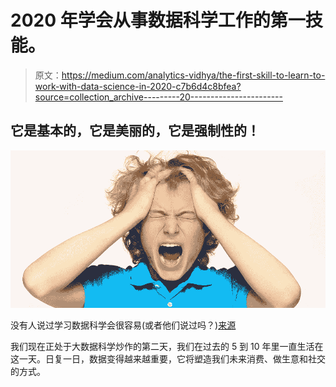 # 2020 年学会从事数据科学工作的第一技能。

> 原文：<https://medium.com/analytics-vidhya/the-first-skill-to-learn-to-work-with-data-science-in-2020-c7b6d4c8bfea?source=collection_archive---------20----------------------->

## 它是基本的，它是美丽的，它是强制性的！

![](img/6cbb54c6c3a554d0735c127cae0ac5a6.png)

没有人说过学习数据科学会很容易(或者他们说过吗？)[来源](https://studentedgeapplication.azureedge.net/articles/922ae8a1-42d5-4eef-ba14-9da84a3cda55.jpg)

我们现在正处于大数据科学炒作的第二天，我们在过去的 5 到 10 年里一直生活在这一天。日复一日，数据变得越来越重要，它将塑造我们未来消费、做生意和社交的方式。